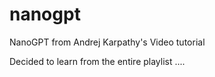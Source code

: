 # nanogpt
NanoGPT from Andrej Karpathy's Video tutorial

Decided to learn from the entire playlist ....
